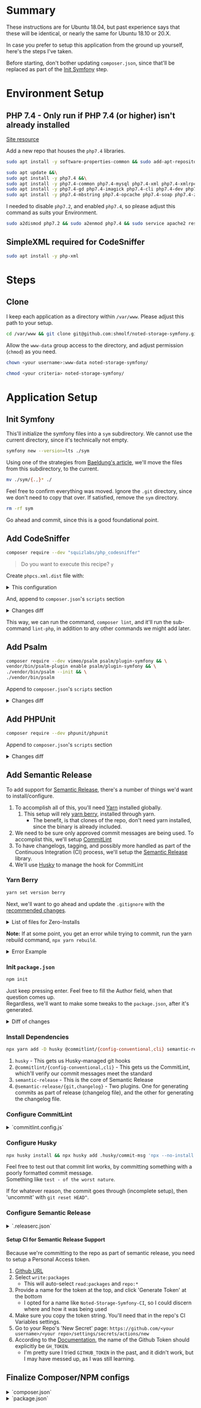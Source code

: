 # Summary
These instructions are for Ubuntu 18.04, but past experience says that these will be identical, or nearly
the same for Ubuntu 18.10 or 20.X.

In case you prefer to setup this application from the ground up yourself, here's the steps I've taken.

Before starting, don't bother updating `composer.json`, since that'll be replaced as part of the [Init Symfony](#init-symfony) step.

# Environment Setup
## PHP 7.4 - Only run if PHP 7.4 (or higher) isn't already installed
[Site resource](https://www.cloudbooklet.com/upgrade-php-version-to-php-7-4-on-ubuntu/)

Add a new repo that houses the `php7.4` libraries.
```bash
sudo apt install -y software-properties-common && sudo add-apt-repository ppa:ondrej/php
```

```bash
sudo apt update &&\
sudo apt install -y php7.4 &&\
sudo apt install -y php7.4-common php7.4-mysql php7.4-xml php7.4-xmlrpc php7.4-curl &&\
sudo apt install -y php7.4-gd php7.4-imagick php7.4-cli php7.4-dev php7.4-imap &&\
sudo apt install -y php7.4-mbstring php7.4-opcache php7.4-soap php7.4-zip php7.4-intl &&\
```
I needed to disable `php7.2`, and enabled `php7.4`, so please adjust this command as suits your Environment.
```bash
sudo a2dismod php7.2 && sudo a2enmod php7.4 && sudo service apache2 restart
```

## SimpleXML required for CodeSniffer
```bash
sudo apt install -y php-xml
```

# Steps
## Clone
I keep each application as a directory within `/var/www`. Please adjust this path to your setup.
```bash
cd /var/www && git clone git@github.com:shmolf/noted-storage-symfony.git
```

Allow the `www-data` group access to the directory, and adjust permission (`chmod`) as you need.
```bash
chown <your username>:www-data noted-storage-symfony/
```
```bash
chmod <your criteria> noted-storage-symfony/
```

# Application Setup
## Init Symfony
This'll initialize the symfony files into a `sym` subdirectory. We cannot use the current directory,
since it's technically not empty.
```bash
symfony new --version=lts ./sym
```

Using one of the strategies from [Baeldung's article](https://www.baeldung.com/linux/move-files-hidden-parent), we'll
move the files from this subdirectory, to the current.
```bash
mv ./sym/{.,}* ./
```

Feel free to confirm everything was moved. Ignore the `.git` directory, since we don't need to copy that over.
If satisfied, remove the `sym` directory.
```bash
rm -rf sym
```

Go ahead and commit, since this is a good foundational point.

## Add CodeSniffer
```bash
composer require --dev "squizlabs/php_codesniffer"
```
> Do you want to execute this recipe?
`y`

Create `phpcs.xml.dist` file with:
<details>
<summary>This configuration</summary>

For the official config example, please see the
[squizlabs repo](https://github.com/squizlabs/PHP_CodeSniffer/blob/master/phpcs.xml.dist).

```xml
<?xml version="1.0" encoding="UTF-8"?>

<ruleset xmlns:xsi="http://www.w3.org/2001/XMLSchema-instance"
         xsi:noNamespaceSchemaLocation="vendor/squizlabs/php_codesniffer/phpcs.xsd">

    <arg name="basepath" value="."/>
    <arg name="cache" value=".phpcs-cache"/>
    <arg name="colors"/>
    <arg name="extensions" value="php"/>

    <rule ref="PSR12"/>

    <file>config</file>
    <file>src</file>
    <file>tests</file>

</ruleset>
```
</details>

And, append to `composer.json`'s `scripts` section
<details>
<summary>Changes diff</summary>

```diff
    "scripts": {
        ...
+       "lint": [
+           "@lint-php"
+       ],
+       "lint-php": [
+           "phpcs ./phpcs.xml.dist"
+       ]
    },
```
</details>

This way, we can run the command, `composer lint`, and it'll run the sub-command `lint-php`, in addition
to any other commands we might add later.

## Add Psalm
```bash
composer require --dev vimeo/psalm psalm/plugin-symfony && \
vendor/bin/psalm-plugin enable psalm/plugin-symfony && \
./vendor/bin/psalm --init && \
./vendor/bin/psalm
```

Append to `composer.json`'s `scripts` section
<details>
<summary>Changes diff</summary>

Since there's now Linting, and Code analysis, let's add an all-encompassing script as well. `all-checks`

```diff
    "scripts": {
        ...
+       "analysis" : [
+           "@psalm"
+       ],
+       "psalm": "psalm",
+       "all-checks": [
+           "@lint",
+           "@analysis"
+       ]
    },
```
</details>

## Add PHPUnit
```bash
composer require --dev phpunit/phpunit
```

Append to `composer.json`'s `scripts` section
<details>
<summary>Changes diff</summary>

```diff
    "scripts": {
        ...
+       "test": "phpunit",
        "all-checks": [
            "@lint",
            "@analysis",
+           "test"
        ]
    },
```
</details>

## Add Semantic Release

To add support for [Semantic Release](https://github.com/semantic-release/semantic-release), there's a number
of things we'd want to install/configure.
1. To accomplish all of this, you'll need [Yarn](https://yarnpkg.com/) installed globally.
   1. This setup will rely [yarn berry](https://yarnpkg.com/getting-started/install#per-project-install), installed
      through yarn.
       - The benefit, is that clones of the repo, don't need yarn installed, since the binary is already included.
1. We need to be sure only approved commit messages are being used. To accomplist this, we'll setup
   [CommitLint](https://github.com/conventional-changelog/commitlint)
1. To have changelogs, tagging, and possibly more handled as part of the Continuous Integration (CI) process,
   we'll setup the [Semantic Release](https://github.com/semantic-release/semantic-release) library.
1. We'll use [Husky](https://typicode.github.io/husky/#/) to manage the hook for CommitLint

### Yarn Berry
```bash
yarn set version berry
```
Next, we'll want to go ahead and update the `.gitignore` with the
[recommended changes](https://yarnpkg.com/getting-started/qa#which-files-should-be-gitignored).
<details>
<summary>List of files for Zero-Installs</summary>

```
.yarn/*
!.yarn/cache
!.yarn/patches
!.yarn/plugins
!.yarn/releases
!.yarn/sdks
!.yarn/versions
```
</details>

**Note:** If at some point, you get an error while trying to commit, run the yarn rebuild command, `npx yarn rebuild`.
<details>
<summary>Error Example</summary>

```
Internal Error: Assertion failed: Expected workspace to have been resolved
    at ie.refreshWorkspaceDependencies (/var/www/noted-storage-symfony/.yarn/releases/yarn-berry.cjs:2:355538)
    at ie.restoreInstallState (/var/www/noted-storage-symfony/.yarn/releases/yarn-berry.cjs:2:383145)
    at processTicksAndRejections (internal/process/task_queues.js:95:5)
    at async Ye.execute (/var/www/noted-storage-symfony/.yarn/releases/yarn-berry.cjs:2:108919)
    at async Ye.validateAndExecute (/var/www/noted-storage-symfony/.yarn/releases/yarn-berry.cjs:2:660570)
    at async Y.run (/var/www/noted-storage-symfony/.yarn/releases/yarn-berry.cjs:17:3854)
    at async ne.execute (/var/www/noted-storage-symfony/.yarn/releases/yarn-berry.cjs:2:58296)
    at async ne.validateAndExecute (/var/www/noted-storage-symfony/.yarn/releases/yarn-berry.cjs:2:660570)
    at async Y.run (/var/www/noted-storage-symfony/.yarn/releases/yarn-berry.cjs:17:3854)
    at async Y.runExit (/var/www/noted-storage-symfony/.yarn/releases/yarn-berry.cjs:17:4021)
husky - commit-msg hook exited with code 1 (error)
```
</details>

### Init `package.json`
```bash
npm init
```
Just keep pressing enter. Feel free to fill the Author field, when that question comes up.  
Regardless, we'll want to make some tweaks to the `package.json`, after it's generated.

<details>
<summary>Diff of changes</summary>

```diff
  {
    "name": "noted-storage-symfony",
    "version": "1.0.0",
    "description": "Dev environment for package",
-   "main": "index.js",
    "directories": {
-      "doc": "docs",
-      "test": "tests"
+      "doc": "docs"
    },
    "scripts": {
-     "test": "echo \"Error: no test specified\" && exit 1"
+     "semantic-release": "semantic-release"
    },
    "repository": {
      "type": "git",
      "url": "git+https://github.com/shmolf/noted-storage-symfony.git"
    },
    "author": "Nicholas Browning",
    "license": "MIT",
    "bugs": {
      "url": "https://github.com/shmolf/noted-storage-symfony/issues"
    },
    "homepage": "https://github.com/shmolf/noted-storage-symfony#readme"
  }
```
</details>

### Install Dependencies

```bash
npx yarn add -D husky @commitlint/{config-conventional,cli} semantic-release @semantic-release/{git,changelog}
```
1. `husky` - This gets us Husky-managed git hooks
1. `@commitlint/{config-conventional,cli}` - This gets us the CommitLint, which'll verify our commit messages meet the standard
1. `semantic-release` - This is the core of Semantic Release
1. `@semantic-release/{git,changelog}` - Two plugins. One for generating commits as part of release (changelog file),
   and the other for generating the changelog file.

### Configure CommitLint

<details>
<summary>`commitlint.config.js`</summary>

Since this project is opting to use the [Conventional Commits convention](https://www.conventionalcommits.org/en/v1.0.0/),
that's the library we installed. And therefor, the library we're referencing in the configuration.
```bash
echo "module.exports = {extends: ['@commitlint/config-conventional']};" > commitlint.config.js
```
</details>

### Configure Husky
```bash
npx husky install && npx husky add .husky/commit-msg 'npx --no-install yarn commitlint --edit "$1"'
```

Feel free to test out that commit lint works, by committing something with a poorly formatted commit message.  
Something like `test - of the worst nature`.

If for whatever reason, the commit goes through (incomplete setup), then 'uncommit' with `git reset HEAD^`.

### Configure Semantic Release

<details>
<summary>`.releaserc.json`</summary>

```json
{
  "branches": ["main"],
  "plugins": [
    ["@semantic-release/commit-analyzer", {
      "preset": "conventionalchangelog",
      "parserOpts": {
        "noteKeywords": ["BREAKING CHANGE", "BREAKING CHANGES", "BREAKING"]
      }
    }],
    ["@semantic-release/release-notes-generator", {
      "preset": "conventionalchangelog",
      "parserOpts": {
        "noteKeywords": ["BREAKING CHANGE", "BREAKING CHANGES", "BREAKING"]
      },
      "writerOpts": {
        "commitsSort": ["subject", "scope"]
      }
    }],
    [
      "@semantic-release/changelog",
      {
        "changelogFile": "docs/CHANGELOG.md"
      }
    ],
    "@semantic-release/github",
    [
      "@semantic-release/git",
      {
        "assets": [, "docs/CHANGELOG.md"]
      }
    ]
  ]
}

```
</details>

#### Setup CI for Semantic Release Support
Because we're committing to the repo as part of semantic release, you need to setup a Personal Access token.
1. [Github URL](https://github.com/settings/tokens/new)
1. Select `write:packages`
   - This will auto-select `read:packages` and `repo:*`
1. Provide a name for the token at the top, and click 'Generate Token' at the bottom
   - I opted for a name like `Noted-Storage-Symfony-CI`, so I could discern where and how it was being used
1. Make sure you copy the token string. You'll need that in the repo's CI Variables settings.
1. Go to your Repo's 'New Secret' page: `https://github.com/<your username>/<your repo>/settings/secrets/actions/new`
1. According to the
   [Documentation](https://github.com/semantic-release/semantic-release/blob/master/docs/usage/ci-configuration.md#push-access-to-the-remote-repository),
   the name of the Github Token should explicitly be `GH_TOKEN`.
   - I'm pretty sure I tried `GITHUB_TOKEN` in the past, and it didn't work, but I may have messed up, as I was still learning.

## Finalize Composer/NPM configs

<details>
<summary>`composer.json`</summary>

```diff
  {
+     "name": "shmolf/noted-storage-symfony",
+     "description": "Symfony application for storing Note'd markdown notes",
```
</details>

<details>
<summary>`package.json`</summary>

```diff
  {
-   "name": "noted-storage-symfony",
+   "name": "@shmolf/noted-storage-symfony",
```
</details>
